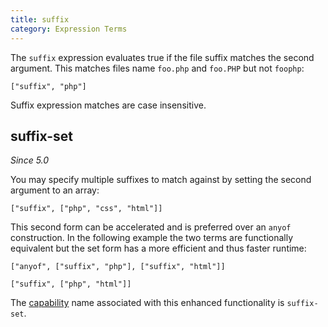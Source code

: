 ```yaml
---
title: suffix
category: Expression Terms
---
```


The `suffix` expression evaluates true if the file suffix matches the second
argument. This matches files name `foo.php` and `foo.PHP` but not `foophp`:

    ["suffix", "php"]

Suffix expression matches are case insensitive.

## suffix-set

_Since 5.0_

You may specify multiple suffixes to match against by setting the second
argument to an array:

    ["suffix", ["php", "css", "html"]]

This second form can be accelerated and is preferred over an `anyof`
construction. In the following example the two terms are functionally equivalent
but the set form has a more efficient and thus faster runtime:

    ["anyof", ["suffix", "php"], ["suffix", "html"]]

    ["suffix", ["php", "html"]]

The [capability](capabilities.md) name associated with this enhanced
functionality is `suffix-set`.
